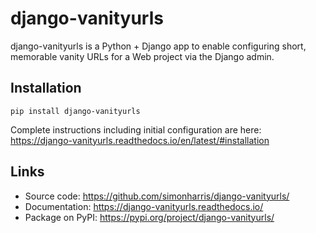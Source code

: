 # django-vanityurls

django-vanityurls is a Python + Django app to enable configuring short, memorable vanity URLs for a Web project via the Django admin.

## Installation

```pip install django-vanityurls```

Complete instructions including initial configuration are here: 
https://django-vanityurls.readthedocs.io/en/latest/#installation

## Links

* Source code: https://github.com/simonharris/django-vanityurls/
* Documentation: https://django-vanityurls.readthedocs.io/
* Package on PyPI: https://pypi.org/project/django-vanityurls/

